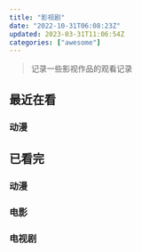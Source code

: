 ```yaml
---
title: "影视剧"
date: "2022-10-31T06:08:23Z"
updated: 2023-03-31T11:06:54Z
categories: ["awesome"]
---
```

> 记录一些影视作品的观看记录

[//]: # (https://moviedb.8610000.xyz/api/v1/queue/movie/)

## 最近在看

### 动漫

<ClientsOnly>
  <Douban code="35604677" to="https://ddys.art/the-witch-from-mercury/"/>
  <Douban code="35417872" to="https://ddys.art/isekaiojisan/"/>
  <Douban code="35853587"/>
</ClientsOnly>

## 已看完

### 动漫
<ClientsOnly>
  <Douban code="35351365"/>
  <Douban code="35256195" to="https://ddys.art/chainsaw-man" />
  <Douban code="35679830" to="https://www.bilibili.com/bangumi/play/ss39696" />
  <Douban code="35366293" to="https://ddys.art/bocchi-the-rock/"/>
</ClientsOnly>

### 电影

<ClientsOnly>
  <Douban code="2124724" />
  <Douban code="1304624" to="https://www.bilibili.com/bangumi/play/ss32937" />
  <Douban code="1303173" />
  <Douban code="1291550" />
  <Douban code="27060077" />
  <Douban code="30270746" />
  <Douban code="30128916" />
  <Douban code="30323380" />
</ClientsOnly>

### 电视剧

<Douban code="30198955" to="https://ddys.art/the-peripheral/" />
<Douban code="30291070" to="https://ddys.art/reborn-rich/" />
<Douban code="35314632" to="https://ddys.art/the-glory-2022" />
<Douban code="35465232" />


